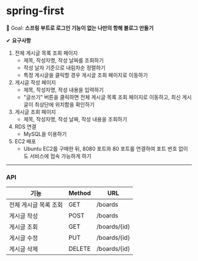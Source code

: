 # spring-first

🎯 Goal: **스프링 부트로 로그인 기능이 없는 나만의 항해 블로그 만들기**

✔ **요구사항**

1. 전체 게시글 목록 조회 페이지
    - 제목, 작성자명, 작성 날짜를 조회하기
    - 작성 날자 기준으로 내림차순 정렬하기
    - 특정 게시글을 클릭할 경우 게시글 조회 페이지로 이동하기
2. 게시글 작성 페이지
    - 제목, 작성자명, 작성 내용을 입력하기
    - "글쓰기" 버튼을 클릭하면 전체 게시글 목록 조회 페이지로 이동하고, 최신 게시글이 최상단에 위치함을 확인하기
3. 게시글 조회 페이지
    - 제목, 작성자명, 작성 날짜, 작성 내용을 조회하기
4. RDS 연결
    - MySQL을 이용하기
5. EC2 배포
    - Ubuntu EC2를 구매한 뒤, 8080 포트와 80 포트를 연결하여 포트 번호 없이도 서비스에 접속 가능하게 하기

---

### API

| 기능                  | Method | URL          |
| --------------------- | ------ | ------------ |
| 전체 게시글 목록 조회 | GET    | /boards      |
| 게시글 작성           | POST   | /boards      |
| 게시글 조회           | GET    | /boards/{id} |
| 게시글 수정           | PUT    | /boards/{id} |
| 게시글 삭제           | DELETE | /boards/{id} |

